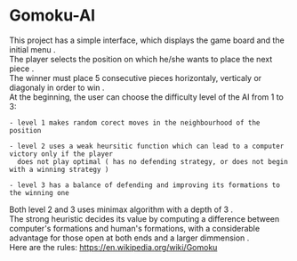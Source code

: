 # Gomoku-AI

  This project has a simple interface, which displays the game board and the initial menu . <br>
  The player selects the position on which he/she wants to place the next piece . <br>
  The winner must place 5 consecutive pieces horizontaly, verticaly or diagonaly in order to win . <br>
  At the beginning, the user can choose the difficulty level of the AI from 1 to 3:<br>
  
    - level 1 makes random corect moves in the neighbourhood of the position 
    
    - level 2 uses a weak heursitic function which can lead to a computer victory only if the player 
      does not play optimal ( has no defending strategy, or does not begin with a winning strategy ) 
      
    - level 3 has a balance of defending and improving its formations to the winning one
  
  Both level 2 and 3 uses minimax algorithm with a depth of 3 .<br>
  The strong heuristic decides its value by computing a difference between computer's formations and human's formations, 
with a considerable advantage for those open at both ends and a larger dimmension . <br>
Here are the rules: https://en.wikipedia.org/wiki/Gomoku


